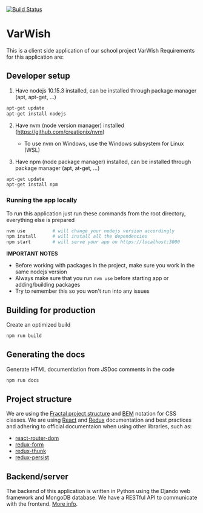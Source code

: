 [![Build Status](https://travis-ci.com/varwishteam/varwish-fe.svg?branch=master)](https://travis-ci.com/varwishteam/varwish-fe)

# VarWish

This is a client side application of our school project VarWish
Requirements for this application are:

## Developer setup

1. Have nodejs 10.15.3 installed, can be installed through package manager (apt, apt-get, ...)

```sh
apt-get update
apt-get install nodejs
```

2. Have nvm (node version manager) installed (https://github.com/creationix/nvm)

   - To use nvm on Windows, use the Windows subsystem for Linux (WSL)

3. Have npm (node package manager) installed, can be installed through package manager (apt, at-get, ...)

```sh
apt-get update
apt-get install npm
```

### Running the app locally

To run this application just run these commands from the root directory, everything else is prepared

```sh
nvm use          # will change your nodejs version accordingly
npm install      # will install all the dependencies
npm start        # will serve your app on https://localhost:3000
```

**IMPORTANT NOTES**

- Before working with packages in the project, make sure you work in the same nodejs version
- Always make sure that you run `nvm use` before starting app or adding/building packages
- Try to remember this so you won't run into any issues

## Building for production

Create an optimized build

```sh
npm run build
```

## Generating the docs

Generate HTML documentiation from JSDoc comments in the code

```sh
npm run docs
```

## Project structure

We are using the [Fractal project structure](https://hackernoon.com/fractal-a-react-app-structure-for-infinite-scale-4dab943092af) and [BEM](http://getbem.com/) notation for CSS classes. We are using [React](https://reactjs.org/docs/getting-started.html) and [Redux](https://redux.js.org/) documentation and best practices and adhering to official documentaion when using other libraries, such as:

- [react-router-dom](https://reacttraining.com/react-router/web/guides/quick-start)
- [redux-form](https://redux-form.com/8.2.0/docs/gettingstarted.md/)
- [redux-thunk](https://github.com/reduxjs/redux-thunk)
- [redux-persist](https://github.com/rt2zz/redux-persist)

## Backend/server

The backend of this application is written in Python using the Djando web framework and MongoDB database. We have a RESTful API to communicate with the frontend. [More info](https://github.com/varwishteam/varwish-be).
